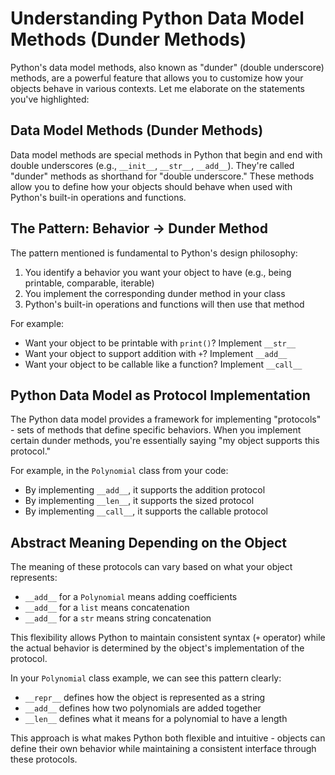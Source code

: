 # Understanding Python Data Model Methods (Dunder Methods)

Python's data model methods, also known as "dunder" (double underscore) methods, are a powerful feature that allows you to customize how your objects behave in various contexts. Let me elaborate on the statements you've highlighted:

## Data Model Methods (Dunder Methods)

Data model methods are special methods in Python that begin and end with double underscores (e.g., `__init__`, `__str__`, `__add__`). They're called "dunder" methods as shorthand for "double underscore." These methods allow you to define how your objects should behave when used with Python's built-in operations and functions.

## The Pattern: Behavior → Dunder Method

The pattern mentioned is fundamental to Python's design philosophy:

1. You identify a behavior you want your object to have (e.g., being printable, comparable, iterable)
2. You implement the corresponding dunder method in your class
3. Python's built-in operations and functions will then use that method

For example:
- Want your object to be printable with `print()`? Implement `__str__`
- Want your object to support addition with `+`? Implement `__add__`
- Want your object to be callable like a function? Implement `__call__`

## Python Data Model as Protocol Implementation

The Python data model provides a framework for implementing "protocols" - sets of methods that define specific behaviors. When you implement certain dunder methods, you're essentially saying "my object supports this protocol."

For example, in the `Polynomial` class from your code:

- By implementing `__add__`, it supports the addition protocol
- By implementing `__len__`, it supports the sized protocol
- By implementing `__call__`, it supports the callable protocol

## Abstract Meaning Depending on the Object

The meaning of these protocols can vary based on what your object represents:

- `__add__` for a `Polynomial` means adding coefficients
- `__add__` for a `list` means concatenation
- `__add__` for a `str` means string concatenation

This flexibility allows Python to maintain consistent syntax (`+` operator) while the actual behavior is determined by the object's implementation of the protocol.

In your `Polynomial` class example, we can see this pattern clearly:
- `__repr__` defines how the object is represented as a string
- `__add__` defines how two polynomials are added together
- `__len__` defines what it means for a polynomial to have a length

This approach is what makes Python both flexible and intuitive - objects can define their own behavior while maintaining a consistent interface through these protocols.